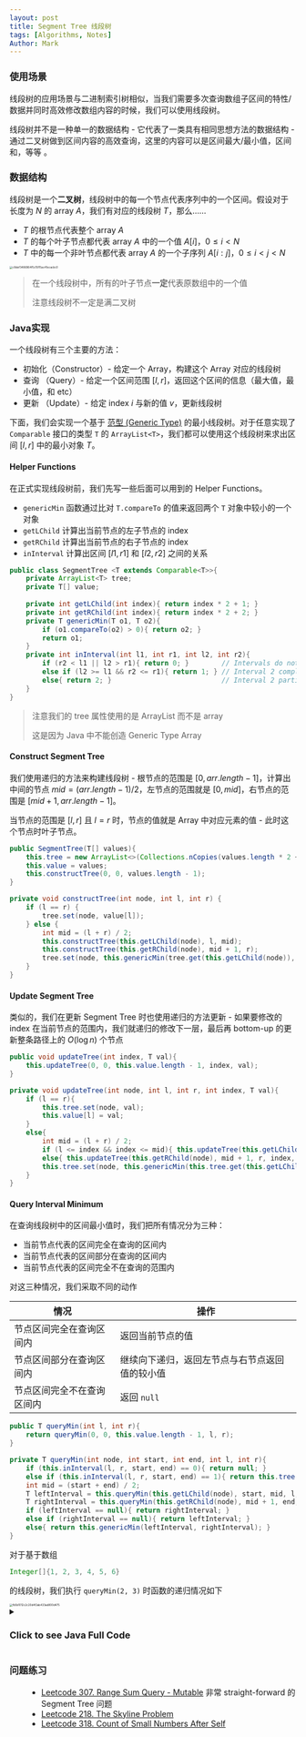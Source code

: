 ```yaml
---
layout: post
title: Segment Tree 线段树
tags: [Algorithms, Notes]
Author: Mark
---
```


### 使用场景

线段树的应用场景与二进制索引树相似，当我们需要多次查询数组子区间的特性/数据并同时高效修改数组内容的时候，我们可以使用线段树。

线段树并不是一种单一的数据结构 - 它代表了一类具有相同思想方法的数据结构 - 通过二叉树做到区间内容的高效查询，这里的内容可以是区间最大/最小值，区间和，等等 。

### 数据结构

线段树是一个**二叉树**，线段树中的每一个节点代表序列中的一个区间。假设对于 长度为 $N$ 的 array $A$，我们有对应的线段树 $T$，那么……

* $T$ 的根节点代表整个 array $A$
* $T$ 的每个叶子节点都代表 array $A$ 中的一个值 $A[i]$，$0\leq i\lt N$
* $T$ 中的每一个非叶节点都代表 array $A$ 的一个子序列 $A[i:j]$，$0\leq i\lt j \lt N$

<img src="http://markdown-img-1304853431.cosgz.myqcloud.com/20210524105215.jpg" alt="c8def3486964f5c15f15ac41ecacbc0" style="zoom: 33%;" />

> 在一个线段树中，所有的叶子节点**一定**代表原数组中的一个值
>
> 注意线段树不一定是满二叉树

### Java实现

一个线段树有三个主要的方法：

* 初始化（Constructor）- 给定一个 Array，构建这个 Array 对应的线段树
* 查询 （Query）- 给定一个区间范围 $[l, r]$，返回这个区间的信息（最大值，最小值，和 etc）
* 更新 （Update）- 给定 index $i$ 与新的值 $v$，更新线段树

下面，我们会实现一个基于 [范型 (Generic Type)](https://docs.oracle.com/javase/tutorial/java/generics/types.html) 的最小线段树。对于任意实现了 `Comparable` 接口的类型 `T` 的 `ArrayList<T>`，我们都可以使用这个线段树来求出区间 $[l, r]$ 中的最小对象 $T$。

#### Helper Functions

在正式实现线段树前，我们先写一些后面可以用到的 Helper Functions。 

* `genericMin` 函数通过比对 `T.compareTo` 的值来返回两个 `T` 对象中较小的一个对象
* `getLChild` 计算出当前节点的左子节点的 index
* `getRChild` 计算出当前节点的右子节点的 index
* `inInterval` 计算出区间 $[l1, r1]$ 和 $[l2, r2]$ 之间的关系

```java
public class SegmentTree <T extends Comparable<T>>{
    private ArrayList<T> tree;
    private T[] value;
    
	private int getLChild(int index){ return index * 2 + 1; }
    private int getRChild(int index){ return index * 2 + 2; }
    private T genericMin(T o1, T o2){
        if (o1.compareTo(o2) > 0){ return o2; }
        return o1;
    }
    private int inInterval(int l1, int r1, int l2, int r2){
        if (r2 < l1 || l2 > r1){ return 0; }        // Intervals do not have any intersection
        else if (l2 >= l1 && r2 <= r1){ return 1; } // Interval 2 complete in Interval 1
        else{ return 2; }                           // Interval 2 partially intersect with Interval 1
    }
}
```

> 注意我们的 tree 属性使用的是 ArrayList 而不是 array
>
> 这是因为 Java 中不能创造 Generic Type Array

#### Construct Segment Tree

我们使用递归的方法来构建线段树 - 根节点的范围是 $[0, arr.length - 1]$，计算出中间的节点 $mid = (arr.length - 1) / 2$，左节点的范围就是 $[0, mid]$，右节点的范围是 $[mid + 1, arr.length - 1]$。

当节点的范围是 $[l, r]$ 且 $l = r$ 时，节点的值就是 Array 中对应元素的值 - 此时这个节点时叶子节点。

```java
public SegmentTree(T[] values){
    this.tree = new ArrayList<>(Collections.nCopies(values.length * 2 + 1, null));
    this.value = values;
    this.constructTree(0, 0, values.length - 1);
}

private void constructTree(int node, int l, int r) {
    if (l == r) {
        tree.set(node, value[l]);
    } else {
        int mid = (l + r) / 2;
        this.constructTree(this.getLChild(node), l, mid);
        this.constructTree(this.getRChild(node), mid + 1, r);
        tree.set(node, this.genericMin(tree.get(this.getLChild(node)), tree.get(this.getRChild(node))));
    }
}
```

####  Update Segment Tree

类似的，我们在更新 Segment Tree 时也使用递归的方法更新 - 如果要修改的 index 在当前节点的范围内，我们就递归的修改下一层，最后再 bottom-up 的更新整条路径上的 $O(\log{n})$ 个节点

```java
public void updateTree(int index, T val){
    this.updateTree(0, 0, this.value.length - 1, index, val);
}

private void updateTree(int node, int l, int r, int index, T val){
    if (l == r){
        this.tree.set(node, val);
        this.value[l] = val;
    }
    else{
        int mid = (l + r) / 2;
        if (l <= index && index <= mid){ this.updateTree(this.getLChild(node), l, mid, index, val); }
        else{ this.updateTree(this.getRChild(node), mid + 1, r, index, val); }
        this.tree.set(node, this.genericMin(this.tree.get(this.getLChild(node)), this.tree.get(this.getRChild(node))));
    }
}
```

#### Query Interval Minimum

在查询线段树中的区间最小值时，我们把所有情况分为三种：

* 当前节点代表的区间完全在查询的区间内
* 当前节点代表的区间部分在查询的区间内
* 当前节点代表的区间完全不在查询的范围内

对这三种情况，我们采取不同的动作

| 情况                       | 操作                                           |
| -------------------------- | ---------------------------------------------- |
| 节点区间完全在查询区间内   | 返回当前节点的值                               |
| 节点区间部分在查询区间内   | 继续向下递归，返回左节点与右节点返回值的较小值 |
| 节点区间完全不在查询区间内 | 返回 `null`                                    |

```java
public T queryMin(int l, int r){
    return queryMin(0, 0, this.value.length - 1, l, r);
}

private T queryMin(int node, int start, int end, int l, int r){
    if (this.inInterval(l, r, start, end) == 0){ return null; }
    else if (this.inInterval(l, r, start, end) == 1){ return this.tree.get(node); }
    int mid = (start + end) / 2;
    T leftInterval = this.queryMin(this.getLChild(node), start, mid, l, r);
    T rightInterval = this.queryMin(this.getRChild(node), mid + 1, end, l, r);
    if (leftInterval == null){ return rightInterval; }
    else if (rightInterval == null){ return leftInterval; }
    else{ return this.genericMin(leftInterval, rightInterval); }
}
```

对于基于数组

```java
Integer[]{1, 2, 3, 4, 5, 6}
```

的线段树，我们执行 `queryMin(2, 3)` 时函数的递归情况如下

<img src="http://markdown-img-1304853431.cosgz.myqcloud.com/20210524115756.jpg" alt="fb5b1012c2c20d4f2ab433ad800d475" style="zoom:33%;" />

<details>
<summary><h3>Click to see Java Full Code</h3></summary>
    <pre>
        <code class="java">
 /* Segment Tree, Java */

import java.util.*;

public class SegmentTree &lt;T extends Comparable&lt;T&gt;&gt;{

    public static void main(String[] args) {
        SegmentTree&lt;Integer&gt; test = new SegmentTree&lt;&gt;(new Integer[]{1, 2, 3, 4, 5, 6});
        System.out.println(test.dumpTree());
        // test.updateTree(0, 7);
        // System.out.println(test.dumpTree());
        System.out.println(test.queryMin(2, 5));
    }
    
    private ArrayList&lt;T&gt; tree;
    private T[] value;
    
    public SegmentTree(T[] values){
        this.tree = new ArrayList&lt;&gt;(Collections.nCopies(values.length * 2 + 1, null));
        this.value = values;
        this.constructTree(0, 0, values.length - 1);
    }
    
    public void updateTree(int index, T val){
        this.updateTree(0, 0, this.value.length - 1, index, val);
    }
    
    public T queryMin(int l, int r){
        return queryMin(0, 0, this.value.length - 1, l, r);
    }
    
    public ArrayList&lt;T&gt; dumpTree(){
        return this.tree;
    }
    
    private T queryMin(int node, int start, int end, int l, int r){
        if (this.inInterval(l, r, start, end) == 0){ return null; }
        else if (this.inInterval(l, r, start, end) == 1){ return this.tree.get(node); }
        int mid = (start + end) / 2;
        T leftInterval = this.queryMin(this.getLChild(node), start, mid, l, r);
        T rightInterval = this.queryMin(this.getRChild(node), mid + 1, end, l, r);
        if (leftInterval == null){ return rightInterval; }
        else if (rightInterval == null){ return leftInterval; }
        else{ return this.genericMin(leftInterval, rightInterval); }
    }
    
    private void updateTree(int node, int l, int r, int index, T val){
        if (l == r){
            this.tree.set(node, val);
            this.value[l] = val;
        }
        else{
            int mid = (l + r) / 2;
            if (l &lt;= index && index &lt;= mid){ this.updateTree(this.getLChild(node), l, mid, index, val); }
            else{ this.updateTree(this.getRChild(node), mid + 1, r, index, val); }
            this.tree.set(node, this.genericMin(this.tree.get(this.getLChild(node)), this.tree.get(this.getRChild(node))));
        }
    }
    
    private void constructTree(int node, int l, int r) {
        if (l == r) {
            tree.set(node, value[l]);
        } else {
            int mid = (l + r) / 2;
            this.constructTree(this.getLChild(node), l, mid);
            this.constructTree(this.getRChild(node), mid + 1, r);
            tree.set(node, this.genericMin(tree.get(this.getLChild(node)), tree.get(this.getRChild(node))));
        }
    }
    
    private int getLChild(int index){ return index * 2 + 1; }
    private int getRChild(int index){ return index * 2 + 2; }
    private T genericMin(T o1, T o2){
        if (o1.compareTo(o2) &gt; 0){ return o2; }
        return o1;
    }
    private int inInterval(int l1, int r1, int l2, int r2){
        if (r2 &lt; l1 || l2 &gt; r1){ return 0; }        // Intervals do not have any intersection
        else if (l2 &gt;= l1 && r2 &lt;= r1){ return 1; } // Interval 2 complete in Interval 1
        else{ return 2; }                           // Interval 2 partially intersect with Interval 1
    }
}
        </code>
    </pre>
</details>

### 问题练习

<ul class="time-vertical" style="margin-left: 32px;">
	<li><online></online><a href="https://leetcode.com/problems/range-sum-query-mutable/">Leetcode 307. Range Sum Query - Mutable</a> 非常 straight-forward 的 Segment Tree 问题</li>
	<li><online></online><a href="https://leetcode.com/problems/the-skyline-problem/">Leetcode 218. The Skyline Problem</a></li>
    <li><online></online><a href="https://leetcode.com/problems/count-of-smaller-numbers-after-self/">Leetcode 318. Count of Small Numbers After Self</a></li>
</ul>